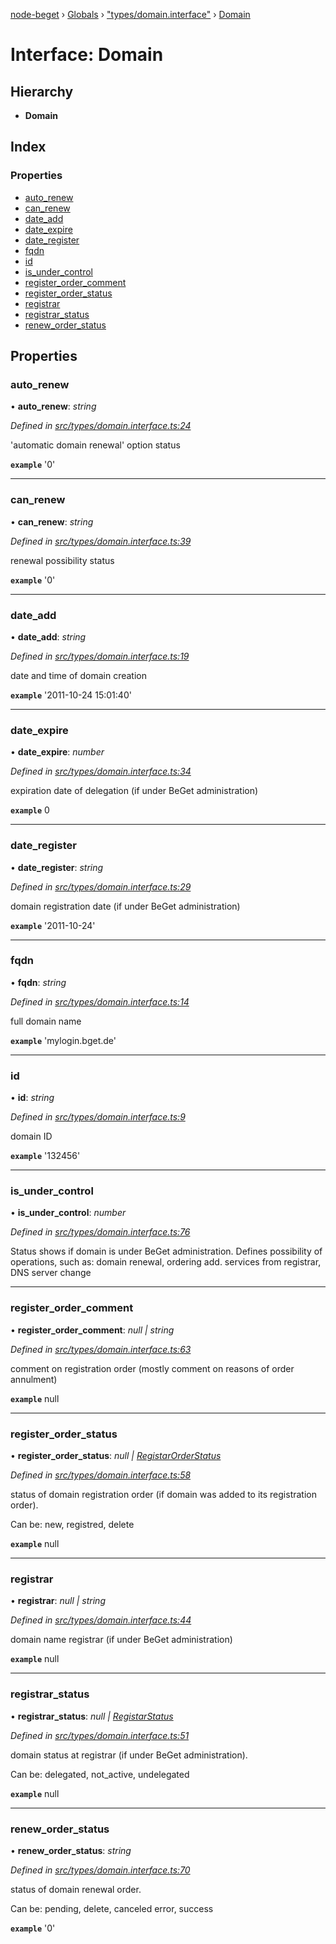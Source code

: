 [node-beget](../README.md) › [Globals](../globals.md) › ["types/domain.interface"](../modules/_types_domain_interface_.md) › [Domain](_types_domain_interface_.domain.md)

# Interface: Domain

## Hierarchy

* **Domain**

## Index

### Properties

* [auto_renew](_types_domain_interface_.domain.md#auto_renew)
* [can_renew](_types_domain_interface_.domain.md#can_renew)
* [date_add](_types_domain_interface_.domain.md#date_add)
* [date_expire](_types_domain_interface_.domain.md#date_expire)
* [date_register](_types_domain_interface_.domain.md#date_register)
* [fqdn](_types_domain_interface_.domain.md#fqdn)
* [id](_types_domain_interface_.domain.md#id)
* [is_under_control](_types_domain_interface_.domain.md#is_under_control)
* [register_order_comment](_types_domain_interface_.domain.md#register_order_comment)
* [register_order_status](_types_domain_interface_.domain.md#register_order_status)
* [registrar](_types_domain_interface_.domain.md#registrar)
* [registrar_status](_types_domain_interface_.domain.md#registrar_status)
* [renew_order_status](_types_domain_interface_.domain.md#renew_order_status)

## Properties

###  auto_renew

• **auto_renew**: *string*

*Defined in [src/types/domain.interface.ts:24](https://github.com/olehcambel/node-beget/blob/9994d31/src/types/domain.interface.ts#L24)*

'automatic domain renewal' option status

**`example`** '0'

___

###  can_renew

• **can_renew**: *string*

*Defined in [src/types/domain.interface.ts:39](https://github.com/olehcambel/node-beget/blob/9994d31/src/types/domain.interface.ts#L39)*

renewal possibility status

**`example`** '0'

___

###  date_add

• **date_add**: *string*

*Defined in [src/types/domain.interface.ts:19](https://github.com/olehcambel/node-beget/blob/9994d31/src/types/domain.interface.ts#L19)*

date and time of domain creation

**`example`** '2011-10-24 15:01:40'

___

###  date_expire

• **date_expire**: *number*

*Defined in [src/types/domain.interface.ts:34](https://github.com/olehcambel/node-beget/blob/9994d31/src/types/domain.interface.ts#L34)*

expiration date of delegation (if under BeGet administration)

**`example`** 0

___

###  date_register

• **date_register**: *string*

*Defined in [src/types/domain.interface.ts:29](https://github.com/olehcambel/node-beget/blob/9994d31/src/types/domain.interface.ts#L29)*

domain registration date (if under BeGet administration)

**`example`** '2011-10-24'

___

###  fqdn

• **fqdn**: *string*

*Defined in [src/types/domain.interface.ts:14](https://github.com/olehcambel/node-beget/blob/9994d31/src/types/domain.interface.ts#L14)*

full domain name

**`example`** 'mylogin.bget.de'

___

###  id

• **id**: *string*

*Defined in [src/types/domain.interface.ts:9](https://github.com/olehcambel/node-beget/blob/9994d31/src/types/domain.interface.ts#L9)*

domain ID

**`example`** '132456'

___

###  is_under_control

• **is_under_control**: *number*

*Defined in [src/types/domain.interface.ts:76](https://github.com/olehcambel/node-beget/blob/9994d31/src/types/domain.interface.ts#L76)*

Status shows if domain is under BeGet administration.
Defines possibility of operations, such as: domain renewal, ordering add.
services from registrar, DNS server change

___

###  register_order_comment

• **register_order_comment**: *null | string*

*Defined in [src/types/domain.interface.ts:63](https://github.com/olehcambel/node-beget/blob/9994d31/src/types/domain.interface.ts#L63)*

comment on registration order (mostly comment on reasons of order annulment)

**`example`** null

___

###  register_order_status

• **register_order_status**: *null | [RegistarOrderStatus](../modules/_types_domain_interface_.md#registarorderstatus)*

*Defined in [src/types/domain.interface.ts:58](https://github.com/olehcambel/node-beget/blob/9994d31/src/types/domain.interface.ts#L58)*

status of domain registration order (if domain was added to its registration order).

Can be: new, registred, delete

**`example`** null

___

###  registrar

• **registrar**: *null | string*

*Defined in [src/types/domain.interface.ts:44](https://github.com/olehcambel/node-beget/blob/9994d31/src/types/domain.interface.ts#L44)*

domain name registrar (if under BeGet administration)

**`example`** null

___

###  registrar_status

• **registrar_status**: *null | [RegistarStatus](../modules/_types_domain_interface_.md#registarstatus)*

*Defined in [src/types/domain.interface.ts:51](https://github.com/olehcambel/node-beget/blob/9994d31/src/types/domain.interface.ts#L51)*

domain status at registrar (if under BeGet administration).

Can be: delegated, not_active, undelegated

**`example`** null

___

###  renew_order_status

• **renew_order_status**: *string*

*Defined in [src/types/domain.interface.ts:70](https://github.com/olehcambel/node-beget/blob/9994d31/src/types/domain.interface.ts#L70)*

status of domain renewal order.

Can be: pending, delete, canceled error, success

**`example`** '0'
